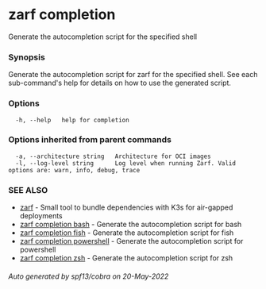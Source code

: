 # zarf completion

Generate the autocompletion script for the specified shell

### Synopsis

Generate the autocompletion script for zarf for the specified shell.
See each sub-command's help for details on how to use the generated script.


### Options

```
  -h, --help   help for completion
```

### Options inherited from parent commands

```
  -a, --architecture string   Architecture for OCI images
  -l, --log-level string      Log level when running Zarf. Valid options are: warn, info, debug, trace
```

### SEE ALSO

* [zarf](../0-zarf.md)	 - Small tool to bundle dependencies with K3s for air-gapped deployments
* [zarf completion bash](./zarf_completion_bash.md)	 - Generate the autocompletion script for bash
* [zarf completion fish](./zarf_completion_fish.md)	 - Generate the autocompletion script for fish
* [zarf completion powershell](./zarf_completion_powershell.md)	 - Generate the autocompletion script for powershell
* [zarf completion zsh](./zarf_completion_zsh.md)	 - Generate the autocompletion script for zsh

###### Auto generated by spf13/cobra on 20-May-2022
